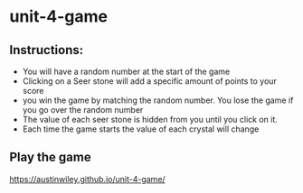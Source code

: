 # unit-4-game

## Instructions:

* You will have a random number at the start of the game
* Clicking on a Seer stone will add a specific amount of points to your score
* you win the game by matching the random number.  You lose the game if you go over the random number
* The value of each seer stone is hidden from you until you click on it.
* Each time the game starts the value of each crystal will change
        
## Play the game
https://austinwiley.github.io/unit-4-game/
